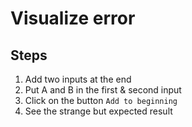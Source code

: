 # Visualize error

## Steps

1. Add two inputs at the end
2. Put A and B in the first & second input
3. Click on the button `Add to beginning`
4. See the strange but expected result
